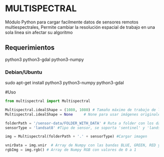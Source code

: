 # MULTISPECTRAL
Módulo Python para cargar facilmente datos de sensores remotos multiespectrales,
Permite cambiar la resolución espacial de trabajo en una sola linea sin afectar su algoritmo


## Requerimientos

python3
python3-gdal
python3-numpy

### Debian/Ubuntu

sudo apt-get install python3 python3-numpy python3-gdal


#Uso

```Python
from multispectral import Multispectral

Multispectral.idealShape = (1080, 1080) # Tamaño máximo de trabajo de las imágenes
Multispectral.idealShape = None     # None para usar imágenes originales (USAR CON CUIDADO)

folderPath = '/sensor-data/FOLDER_WITH_DATA' # Ruta a folder con los datos de la imagen
sensorType = 'landsat8' #Tipo de sensor, se soporta 'sentinel' y 'landsat8'

img = Multispectral(folderPath + '.' + sensorType) #Cargar imagen

vnirData = img.vnir  # Array de Numpy con las bandas BLUE, GREEN, RED y NIR
rgbImg = img.rgb() # Array de Numpy RGB con valores de 0 a 1

```
